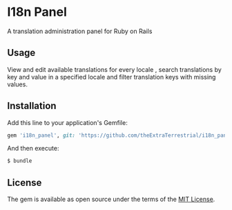 # I18n Panel
A translation administration panel for Ruby on Rails

## Usage
View and edit available translations for every locale , search translations by key and value in a specified locale and filter translation keys with missing values.

## Installation
Add this line to your application's Gemfile:

```ruby
gem 'i18n_panel', git: 'https://github.com/theExtraTerrestrial/i18n_panel.git'
```

And then execute:
```bash
$ bundle
```

## License
The gem is available as open source under the terms of the [MIT License](https://opensource.org/licenses/MIT).
